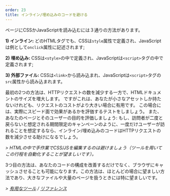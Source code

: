 ```yaml
---
order: 23
title: インライン/埋め込みのコードを避ける
---
```


ページにCSSかJavaScriptを読み込むには３通りの方法があります。

**1) インライン:** どのHTMLタグでも、CSSは`style`属性で定義され、JavaScriptは例として`onclick`属性に記述されます;

**2) 埋め込み:** CSSは`<style>`の中で定義され、JavaScriptは`<script>`タグの中で定義されます;

**3) 外部ファイル:** CSSは`<link>`から読み込まれ、JavaScriptは`<script>`タグの`src`属性から読み込まれます。

最初の2つの方法は、HTTPリクエストの数を減少する一方で、HTMLドキュメントのサイズを増大します。 ですがこれは、あなたが小さなアセットしか持たないけれども、リクエストのコストがより大きい場合に有用です。 この場合には、実際にスピード面で効果があるかを評価するテストをしましょう。 また、あなたのページとそのユーザーの目的を評価しましょう: もし、訪問者が二度と戻らないと想定される期間限定のキャンペーンのように、一度だけユーザーが訪れることを想定するなら、インライン/埋め込みのコードはHTTPリクエストの数を減少させる助けになるでしょう。

*> HTMLの中で手作業でCSS/JSを編集するのは避けましょう（ツールを用いてこの行程を自動化することが望ましいです）。*

3つ目の方法は、あなたのコードの構成を改善するだけでなく、ブラウザにキャッシュさせることも可能になります。この方法は、ほとんどの場合に望ましい方法であり、大きなファイルや大量のページを扱うときには特に望ましいです。

*> [有用なツール](https://github.com/zenorocha/browser-diet/wiki/Tools#wiki-avoid-inlineembedded-code) / [リファレンス](https://github.com/zenorocha/browser-diet/wiki/References#avoid-inlineembedded-code)*
